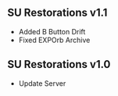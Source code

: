 ## SU Restorations v1.1
- Added B Button Drift
- Fixed EXPOrb Archive

## SU Restorations v1.0
- Update Server
